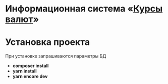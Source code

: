 # Информационная система «[Курсы валют](http://cbr-rates.local)»

# Установка проекта

При установке запрашиваются параметры БД

* __composer install__
* __yarn install__
* __yarn encore dev__